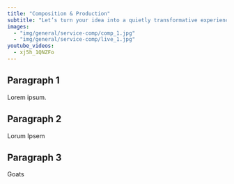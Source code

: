 ```yaml
---
title: "Composition & Production"
subtitle: "Let’s turn your idea into a quietly transformative experience that is creatively uncompromising."
images:
  - "img/general/service-comp/comp_1.jpg"
  - "img/general/service-comp/live_1.jpg"
youtube_videos:
  - xj5h_1QNZFo
---
```

## Paragraph 1
Lorem ipsum.

## Paragraph 2
Lorum Ipsem

## Paragraph 3
Goats